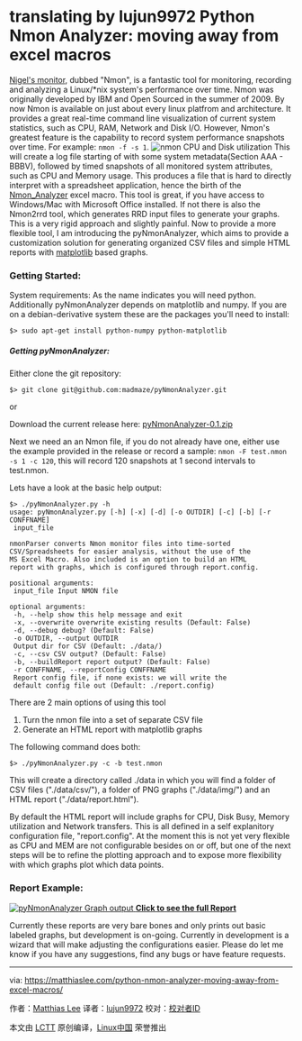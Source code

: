 translating by lujun9972
Python Nmon Analyzer: moving away from excel macros
======
[Nigel's monitor][1], dubbed "Nmon", is a fantastic tool for monitoring, recording and analyzing a Linux/*nix system's performance over time. Nmon was originally developed by IBM and Open Sourced in the summer of 2009. By now Nmon is available on just about every linux platfrom and architecture. It provides a great real-time command line visualization of current system statistics, such as CPU, RAM, Network and Disk I/O. However, Nmon's greatest feature is the capability to record system performance snapshots over time.
For example: `nmon -f -s 1`.
![nmon CPU and Disk utilization][2]
This will create a log file starting of with some system metadata(Section AAA - BBBV), followed by timed snapshots of all monitored system attributes, such as CPU and Memory usage. This produces a file that is hard to directly interpret with a spreadsheet application, hence the birth of the [Nmon_Analyzer][3] excel macro. This tool is great, if you have access to Windows/Mac with Microsoft Office installed. If not there is also the Nmon2rrd tool, which generates RRD input files to generate your graphs. This is a very rigid approach and slightly painful. Now to provide a more flexible tool, I am introducing the pyNmonAnalyzer, which aims to provide a customization solution for generating organized CSV files and simple HTML reports with [matplotlib][4] based graphs.

### Getting Started:

System requirements:
As the name indicates you will need python. Additionally pyNmonAnalyzer depends on matplotlib and numpy. If you are on a debian-derivative system these are the packages you'll need to install:
```
$> sudo apt-get install python-numpy python-matplotlib

```

##### Getting pyNmonAnalyzer:

Either clone the git repository:
```
$> git clone git@github.com:madmaze/pyNmonAnalyzer.git

```

or

Download the current release here: [pyNmonAnalyzer-0.1.zip][5]

Next we need an an Nmon file, if you do not already have one, either use the example provided in the release or record a sample: `nmon -F test.nmon -s 1 -c 120`, this will record 120 snapshots at 1 second intervals to test.nmon.

Lets have a look at the basic help output:
```
$> ./pyNmonAnalyzer.py -h
usage: pyNmonAnalyzer.py [-h] [-x] [-d] [-o OUTDIR] [-c] [-b] [-r CONFFNAME]
 input_file

nmonParser converts Nmon monitor files into time-sorted
CSV/Spreadsheets for easier analysis, without the use of the
MS Excel Macro. Also included is an option to build an HTML
report with graphs, which is configured through report.config.

positional arguments:
 input_file Input NMON file

optional arguments:
 -h, --help show this help message and exit
 -x, --overwrite overwrite existing results (Default: False)
 -d, --debug debug? (Default: False)
 -o OUTDIR, --output OUTDIR
 Output dir for CSV (Default: ./data/)
 -c, --csv CSV output? (Default: False)
 -b, --buildReport report output? (Default: False)
 -r CONFFNAME, --reportConfig CONFFNAME
 Report config file, if none exists: we will write the
 default config file out (Default: ./report.config)

```

There are 2 main options of using this tool

  1. Turn the nmon file into a set of separate CSV file
  2. Generate an HTML report with matplotlib graphs



The following command does both:
```
$> ./pyNmonAnalyzer.py -c -b test.nmon

```

This will create a directory called ./data in which you will find a folder of CSV files ("./data/csv/"), a folder of PNG graphs ("./data/img/") and an HTML report ("./data/report.html").

By default the HTML report will include graphs for CPU, Disk Busy, Memory utilization and Network transfers. This is all defined in a self explanitory configuration file, "report.config". At the moment this is not yet very flexible as CPU and MEM are not configurable besides on or off, but one of the next steps will be to refine the plotting approach and to expose more flexibility with which graphs plot which data points.

### Report Example:

[![pyNmonAnalyzer Graph output][6]
**Click to see the full Report**][7]

Currently these reports are very bare bones and only prints out basic labeled graphs, but development is on-going. Currently in development is a wizard that will make adjusting the configurations easier. Please do let me know if you have any suggestions, find any bugs or have feature requests.

--------------------------------------------------------------------------------

via: https://matthiaslee.com/python-nmon-analyzer-moving-away-from-excel-macros/

作者：[Matthias Lee][a]
译者：[lujun9972](https://github.com/lujun9972)
校对：[校对者ID](https://github.com/校对者ID)

本文由 [LCTT](https://github.com/LCTT/TranslateProject) 原创编译，[Linux中国](https://linux.cn/) 荣誉推出

[a]:https://matthiaslee.com/
[1]:http://nmon.sourceforge.net/
[2]:https://matthiaslee.com//content/images/2015/06/nmon_cpudisk.png
[3]:http://www.ibm.com/developerworks/wikis/display/WikiPtype/nmonanalyser
[4]:http://matplotlib.org/
[5]:https://github.com/madmaze/pyNmonAnalyzer/blob/master/release/pyNmonAnalyzer-0.1.zip?raw=true
[6]:https://matthiaslee.com//content/images/2017/04/teaser-short_0.png (pyNmonAnalyzer Graph output)
[7]:http://matthiaslee.com/pub/pyNmonAnalyzer/data/report.html
